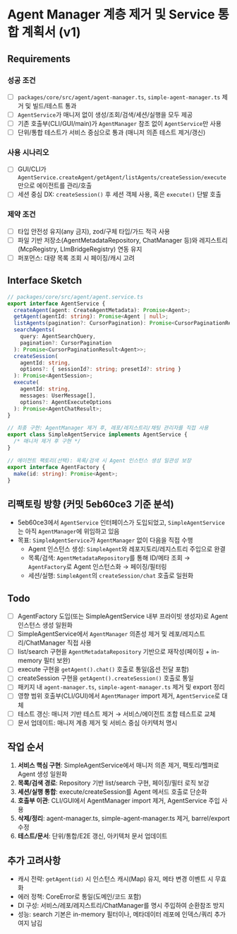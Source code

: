# Agent Manager 계층 제거 및 Service 통합 계획서 (v1)

## Requirements

### 성공 조건

- [ ] `packages/core/src/agent/agent-manager.ts`, `simple-agent-manager.ts` 제거 및 빌드/테스트 통과
- [ ] `AgentService`가 매니저 없이 생성/조회/검색/세션/실행을 모두 제공
- [ ] 기존 호출부(CLI/GUI/main)가 `AgentManager` 참조 없이 `AgentService`만 사용
- [ ] 단위/통합 테스트가 서비스 중심으로 통과 (매니저 의존 테스트 제거/갱신)

### 사용 시나리오

- [ ] GUI/CLI가 `AgentService.createAgent/getAgent/listAgents/createSession/execute`만으로 에이전트를 관리/호출
- [ ] 세션 중심 DX: `createSession()` 후 세션 객체 사용, 혹은 `execute()` 단발 호출

### 제약 조건

- [ ] 타입 안전성 유지(any 금지), zod/구체 타입/가드 적극 사용
- [ ] 파일 기반 저장소(AgentMetadataRepository, ChatManager 등)와 레지스트리(McpRegistry, LlmBridgeRegistry) 연동 유지
- [ ] 퍼포먼스: 대량 목록 조회 시 페이징/캐시 고려

## Interface Sketch

```ts
// packages/core/src/agent/agent.service.ts
export interface AgentService {
  createAgent(agent: CreateAgentMetadata): Promise<Agent>;
  getAgent(agentId: string): Promise<Agent | null>;
  listAgents(pagination?: CursorPagination): Promise<CursorPaginationResult<Agent>>;
  searchAgents(
    query: AgentSearchQuery,
    pagination?: CursorPagination
  ): Promise<CursorPaginationResult<Agent>>;
  createSession(
    agentId: string,
    options?: { sessionId?: string; presetId?: string }
  ): Promise<AgentSession>;
  execute(
    agentId: string,
    messages: UserMessage[],
    options?: AgentExecuteOptions
  ): Promise<AgentChatResult>;
}

// 최종 구현: AgentManager 제거 후, 레포/레지스트리/채팅 관리자를 직접 사용
export class SimpleAgentService implements AgentService {
  /* 매니저 제거 후 구현 */
}

// 에이전트 팩토리(선택): 목록/검색 시 Agent 인스턴스 생성 일관성 보장
export interface AgentFactory {
  make(id: string): Promise<Agent>;
}
```

## 리팩토링 방향 (커밋 5eb60ce3 기준 분석)

- 5eb60ce3에서 `AgentService` 인터페이스가 도입되었고, `SimpleAgentService`는 아직 `AgentManager`에 위임하고 있음
- 목표: `SimpleAgentService`가 `AgentManager` 없이 다음을 직접 수행
  - Agent 인스턴스 생성: `SimpleAgent`와 레포지토리/레지스트리 주입으로 완결
  - 목록/검색: `AgentMetadataRepository`를 통해 ID/메타 조회 → `AgentFactory`로 Agent 인스턴스화 → 페이징/필터링
  - 세션/실행: `SimpleAgent`의 `createSession/chat` 호출로 일원화

## Todo

- [ ] AgentFactory 도입(또는 SimpleAgentService 내부 프라이빗 생성자)로 Agent 인스턴스 생성 일원화
- [ ] SimpleAgentService에서 `AgentManager` 의존성 제거 및 레포/레지스트리/ChatManager 직접 사용
- [ ] list/search 구현을 `AgentMetadataRepository` 기반으로 재작성(페이징 + in-memory 필터 보완)
- [ ] execute 구현을 `getAgent().chat()` 호출로 통일(옵션 전달 포함)
- [ ] createSession 구현을 `getAgent().createSession()` 호출로 통일
- [ ] 패키지 내 `agent-manager.ts`, `simple-agent-manager.ts` 제거 및 export 정리
- [ ] 영향 범위 호출부(CLI/GUI)에서 `AgentManager` import 제거, `AgentService`로 대체
- [ ] 테스트 갱신: 매니저 기반 테스트 제거 → 서비스/에이전트 조합 테스트로 교체
- [ ] 문서 업데이트: 매니저 계층 제거 및 서비스 중심 아키텍처 명시

## 작업 순서

1. **서비스 핵심 구현**: SimpleAgentService에서 매니저 의존 제거, 팩토리/헬퍼로 Agent 생성 일원화
2. **목록/검색 경로**: Repository 기반 list/search 구현, 페이징/필터 로직 보강
3. **세션/실행 통합**: execute/createSession를 Agent 메서드 호출로 단순화
4. **호출부 이관**: CLI/GUI에서 AgentManager import 제거, AgentService 주입 사용
5. **삭제/정리**: agent-manager.ts, simple-agent-manager.ts 제거, barrel/export 수정
6. **테스트/문서**: 단위/통합/E2E 갱신, 아키텍처 문서 업데이트

## 추가 고려사항

- 캐시 전략: `getAgent(id)` 시 인스턴스 캐시(Map) 유지, 메타 변경 이벤트 시 무효화
- 에러 정책: CoreError로 통일(도메인/코드 포함)
- DI 구성: 서비스/레포/레지스트리/ChatManager를 명시 주입하여 순환참조 방지
- 성능: search 기본은 in-memory 필터이나, 메타데이터 레포에 인덱스/쿼리 추가 여지 남김
